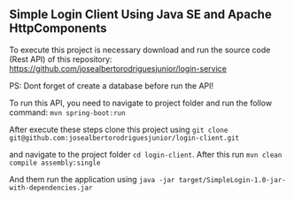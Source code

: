 ## Simple Login Client Using Java SE and Apache HttpComponents

To execute this project is necessary download and run the source code (Rest API) of this repository:
https://github.com/josealbertorodriguesjunior/login-service

PS: Dont forget of create a database before run the API!

To run this API, you need to navigate to project folder and run the follow command: `mvn spring-boot:run`

After execute these steps clone this project using `git clone git@github.com:josealbertorodriguesjunior/login-client.git`

and navigate to the project folder `cd login-client`. After this run `mvn clean compile assembly:single`

And them run the application using `java -jar target/SimpleLogin-1.0-jar-with-dependencies.jar`

